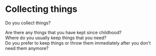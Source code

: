 # Collecting things  


Do you collect things?  

Are there any things that you have kept since childhood?   
Where do you usually keep things that you need?   
Do you prefer to keep things or throw them immediately after you don't need them anymore?